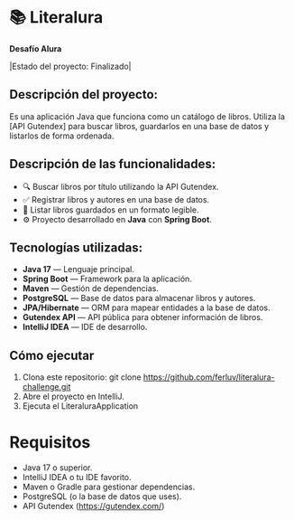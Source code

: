 # 📚 Literalura
**Desafío Alura**

|Estado del proyecto: Finalizado|

## Descripción del proyecto:
Es una aplicación Java que funciona como un catálogo de libros. Utiliza la [API Gutendex] para buscar libros, guardarlos en una base de datos y listarlos de forma ordenada.

## Descripción de las funcionalidades:
- 🔍 Buscar libros por título utilizando la API Gutendex.
- ✅ Registrar libros y autores en una base de datos.
- 📂 Listar libros guardados en un formato legible.
- ⚙️ Proyecto desarrollado en **Java** con **Spring Boot**.

## Tecnologías utilizadas:
- **Java 17** — Lenguaje principal.
- **Spring Boot** — Framework para la aplicación.
- **Maven** — Gestión de dependencias.
- **PostgreSQL** — Base de datos para almacenar libros y autores.
- **JPA/Hibernate** — ORM para mapear entidades a la base de datos.
- **Gutendex API** — API pública para obtener información de libros.
- **IntelliJ IDEA** — IDE de desarrollo.

## Cómo ejecutar

1. Clona este repositorio:
   git clone https://github.com/ferluv/literalura-challenge.git
2. Abre el proyecto en IntelliJ.
3. Ejecuta el LiteraluraApplication

# Requisitos

- Java 17 o superior.
- IntelliJ IDEA o tu IDE favorito.
- Maven o Gradle para gestionar dependencias.
- PostgreSQL (o la base de datos que uses).
- API Gutendex (https://gutendex.com/)
